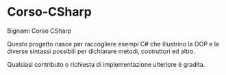 # Corso-CSharp
Bignami Corso CSharp

Questo progetto nasce per raccogliere esempi C# che illustrino la OOP e le diverse sintassi possibili per dichiarare metodi, costruttori ed altro.

Qualsiasi contributo o richiesta di implementazione ulteriore è gradita.
